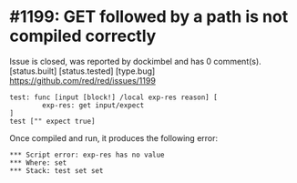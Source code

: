 
#1199: GET followed by a path is not compiled correctly
================================================================================
Issue is closed, was reported by dockimbel and has 0 comment(s).
[status.built] [status.tested] [type.bug]
<https://github.com/red/red/issues/1199>

```
test: func [input [block!] /local exp-res reason] [
        exp-res: get input/expect
]
test ["" expect true]
```

Once compiled and run, it produces the following error:

```
*** Script error: exp-res has no value
*** Where: set
*** Stack: test set set
```



